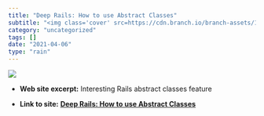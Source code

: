 ```yaml
---
title: "Deep Rails: How to use Abstract Classes"
subtitle: "<img class='cover' src=https://cdn.branch.io/branch-assets/1602694458802-og_image.png>"
category: "uncategorized"
tags: []
date: "2021-04-06"
type: "rain"
---
```

<img class="cover" src=https://cdn.branch.io/branch-assets/1602694458802-og_image.png>



* **Web site excerpt:** Interesting Rails abstract classes feature

* **Link to site:** **[Deep Rails: How to use Abstract Classes](https://link.medium.com/qwR3chzoYS)**